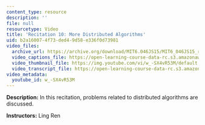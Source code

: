 ```yaml
---
content_type: resource
description: ''
file: null
resourcetype: Video
title: 'Recitation 10: More Distributed Algorithms'
uid: b2a16007-4f73-ded4-9d58-e336f0d73981
video_files:
  archive_url: https://archive.org/download/MIT6.046JS15/MIT6_046JS15_rec10_300k.mp4
  video_captions_file: https://open-learning-course-data-rc.s3.amazonaws.com/6-046j-design-and-analysis-of-algorithms-spring-2015/d1b62acaa29b52008a5b218ff877cac0_w_-SX4vR53M.vtt
  video_thumbnail_file: https://img.youtube.com/vi/w_-SX4vR53M/default.jpg
  video_transcript_file: https://open-learning-course-data-rc.s3.amazonaws.com/6-046j-design-and-analysis-of-algorithms-spring-2015/462c34c9692137e774dc756162786d22_w_-SX4vR53M.pdf
video_metadata:
  youtube_id: w_-SX4vR53M
---
```


**Description:** In this recitation, problems related to distributed algorithms are discussed.

**Instructors:** Ling Ren